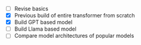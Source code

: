 - [ ] Revise basics
- [X] Previous build of entire transformer from scratch
- [X] Build GPT based model
- [ ] Build Llama based model
- [ ] Compare model architectures of popular models